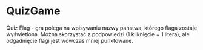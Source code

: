 # QuizGame
Quiz Flag - gra polega na wpisywaniu nazwy państwa, którego flaga zostaje wyświetlona. Można skorzystać z podpowiedzi (1 kliknięcie = 1 litera), ale odgadnięcie flagi jest wówczas mniej punktowane. 

